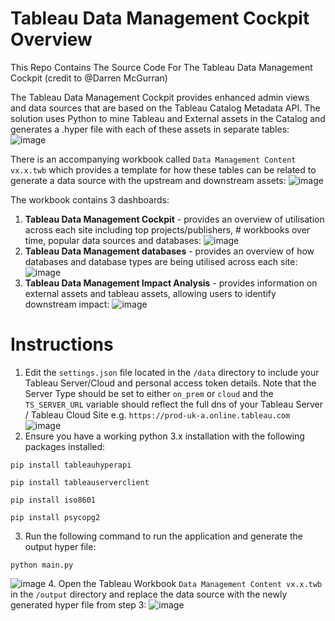 # Tableau Data Management Cockpit Overview
This Repo Contains The Source Code For The Tableau Data Management Cockpit (credit to @Darren McGurran)

The Tableau Data Management Cockpit provides enhanced admin views and data sources that are based on the Tableau Catalog Metadata API. The solution uses Python to mine Tableau and External assets in the Catalog and generates a .hyper file with each of these assets in separate tables:
![image](https://user-images.githubusercontent.com/11485060/207291316-4cc6322c-145d-4edb-bda0-99cfd45bb8f0.png)

There is an accompanying workbook called `Data Management Content vx.x.twb` which provides a template for how these tables can be related to generate a data source with the upstream and downstream assets:
![image](https://user-images.githubusercontent.com/11485060/207292672-a2ad264c-b941-4720-b746-46dfd91bb6fc.png)

The workbook contains 3 dashboards:
1. **Tableau Data Management Cockpit** - provides an overview of utilisation across each site including top projects/publishers, # workbooks over time, popular data sources and databases:
![image](https://user-images.githubusercontent.com/11485060/207293002-00e5f8fd-0cb1-4a5f-be33-92feba74f757.png)
2. **Tableau Data Management databases** - provides an overview of how databases and database types are being utilised across each site:
![image](https://user-images.githubusercontent.com/11485060/207293277-d48925e2-8e82-4329-912f-b70123f8befd.png)
3. **Tableau Data Management Impact Analysis** - provides information on external assets and tableau assets, allowing users to identify downstream impact:
![image](https://user-images.githubusercontent.com/11485060/207293725-e7cdd067-04f3-406a-ac58-516ca344e6fe.png)

# Instructions
1. Edit the `settings.json` file located in the `/data` directory to include your Tableau Server/Cloud and personal access token details. Note that the Server Type should be set to either `on_prem` or `cloud` and the `TS_SERVER_URL` variable should reflect the full dns of your Tableau Server / Tableau Cloud Site e.g. `https://prod-uk-a.online.tableau.com`
![image](https://user-images.githubusercontent.com/11485060/207326853-1327abe2-294c-4567-9f9d-af66d04bbd7c.png)
2. Ensure you have a working python 3.x installation with the following packages installed:

`pip install tableauhyperapi`

`pip install tableauserverclient`

`pip install iso8601`

`pip install psycopg2`

3. Run the following command to run the application and generate the output hyper file:

`python main.py`

![image](https://user-images.githubusercontent.com/11485060/207330545-12eeecb0-9de2-461f-8628-cd658cb162bc.png)
4. Open the Tableau Workbook `Data Management Content vx.x.twb` in the `/output` directory and replace the data source with the newly generated hyper file from step 3:
![image](https://user-images.githubusercontent.com/11485060/207334012-bb0091cf-4bec-4422-9063-4651387838bb.png)

